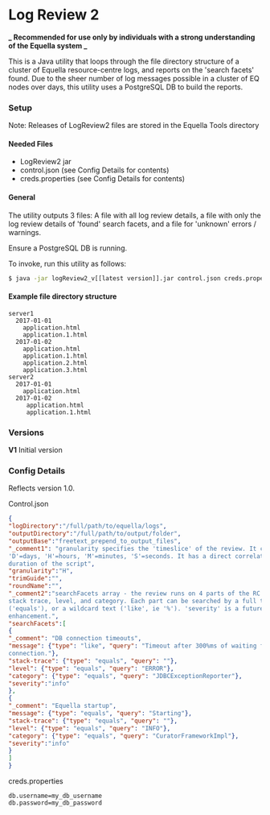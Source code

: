 # Log Review 2

**_ Recommended for use only by individuals with a strong understanding of the Equella system _**

This is a Java utility that loops through the file directory structure of a cluster of Equella resource-centre logs, and reports on the 'search facets'
found. Due to the sheer number of log messages possible in a cluster of EQ nodes over days, this utility uses a PostgreSQL DB to build the
reports.

### Setup

Note: Releases of LogReview2 files are stored in the Equella Tools directory

#### Needed Files

- LogReview2 jar
- control.json (see Config Details for contents)
- creds.properties (see Config Details for contents)

#### General

The utility outputs 3 files: A file with all log review details, a file with only the log review details of 'found' search facets, and a file for 'unknown' errors / warnings.

Ensure a PostgreSQL DB is running.

To invoke, run this utility as follows:

```bash
$ java -jar logReview2_v[[latest version]].jar control.json creds.properties
```

#### Example file directory structure

```
server1
  2017-01-01
    application.html
    application.1.html
  2017-01-02
    application.html
    application.1.html
    application.2.html
    application.3.html
server2
  2017-01-01
    application.html
  2017-01-02
     application.html
     application.1.html
```

### Versions

**V1**
Initial version

### Config Details

Reflects version 1.0.

Control.json

```json
{
"logDirectory":"/full/path/to/equella/logs",
"outputDirectory":"/full/path/to/output/folder",
"outputBase":"freetext_prepend_to_output_files",
"_comment1": "granularity specifies the 'timeslice' of the review. It can be
'D'=days, 'H'=hours, 'M'=minutes, 'S'=seconds. It has a direct correlation to the
duration of the script",
"granularity":"H",
"trimGuide":"",
"roundName":"",
"_comment2":"searchFacets array - the review runs on 4 parts of the RC log - message,
stack trace, level, and category. Each part can be searched by a full text string
('equals'), or a wildcard text ('like', ie '%'). 'severity' is a future
enhancement.",
"searchFacets":[
{
"_comment": "DB connection timeouts",
"message": {"type": "like", "query": "Timeout after 300%ms of waiting for a
connection."},
"stack-trace": {"type": "equals", "query": ""},
"level": {"type": "equals", "query": "ERROR"},
"category": {"type": "equals", "query": "JDBCExceptionReporter"},
"severity":"info"
},
{
"_comment": "Equella startup",
"message": {"type": "equals", "query": "Starting"},
"stack-trace": {"type": "equals", "query": ""},
"level": {"type": "equals", "query": "INFO"},
"category": {"type": "equals", "query": "CuratorFrameworkImpl"},
"severity":"info"
}
]
}
```

creds.properties

```properties
db.username=my_db_username
db.password=my_db_password
```
